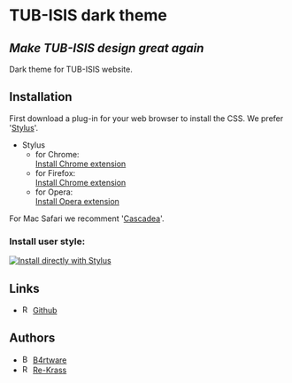 # TUB-ISIS dark theme
## *Make TUB-ISIS design great again*
Dark theme for TUB-ISIS website.

## Installation
First download a plug-in for your web browser to install the CSS. We prefer '[Stylus](https://github.com/openstyles/stylus)'. <br>
- Stylus <br>
  - for Chrome: <br>
[Install Chrome extension](https://chrome.google.com/webstore/detail/stylus/clngdbkpkpeebahjckkjfobafhncgmne) <br>
  - for Firefox: <br>
[Install Chrome extension](https://addons.mozilla.org/firefox/addon/styl-us/) <br>
  - for Opera: <br>
[Install Opera extension](https://addons.opera.com/extensions/details/stylus/) <br>

For Mac Safari we recomment '[Cascadea](https://cascadea.app/)'.

### Install user style:
[![Install directly with Stylus](https://img.shields.io/badge/Install%20directly%20with-Stylus-238b8b.svg)](https://raw.githubusercontent.com/Re-Krass/Dark-Theme-ISIS-TUB/master/dark-theme-isis-tub.user.css) 

## Links
- <img src="https://github.githubassets.com/images/modules/logos_page/GitHub-Mark.png" height="15" alt="Re-Krass profile picture"> [Github](https://github.com/Re-Krass/Dark-Theme-ISIS-TUB) <br>

## Authors 
- <img src="https://avatars1.githubusercontent.com/u/34386047?s=460&v=4" height="15" alt="B4rtware profile picture"> [B4rtware](https://github.com/B4rtware) <br>
- <img src="https://avatars0.githubusercontent.com/u/38668040?s=460&v=4" height="15" alt="Re-Krass profile picture"> [Re-Krass](https://github.com/Re-Krass)
